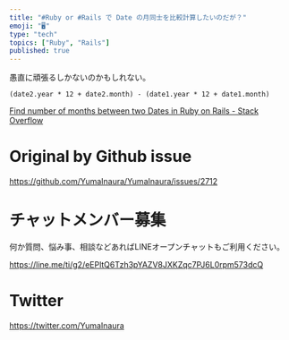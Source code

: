 ```yaml
---
title: "#Ruby or #Rails で Date の月同士を比較計算したいのだが？"
emoji: "🖥"
type: "tech"
topics: ["Ruby", "Rails"]
published: true
---
```


愚直に頑張るしかないのかもしれない。

```
(date2.year * 12 + date2.month) - (date1.year * 12 + date1.month)
```

[Find number of months between two Dates in Ruby on Rails - Stack Overflow](https://stackoverflow.com/questions/9428605/find-number-of-months-between-two-dates-in-ruby-on-rails)


# Original by Github issue

https://github.com/YumaInaura/YumaInaura/issues/2712








<!-- Update From Qiita API -->

# チャットメンバー募集


何か質問、悩み事、相談などあればLINEオープンチャットもご利用ください。

https://line.me/ti/g2/eEPltQ6Tzh3pYAZV8JXKZqc7PJ6L0rpm573dcQ





# Twitter


https://twitter.com/YumaInaura


<!-- Update From Qiita API -->


